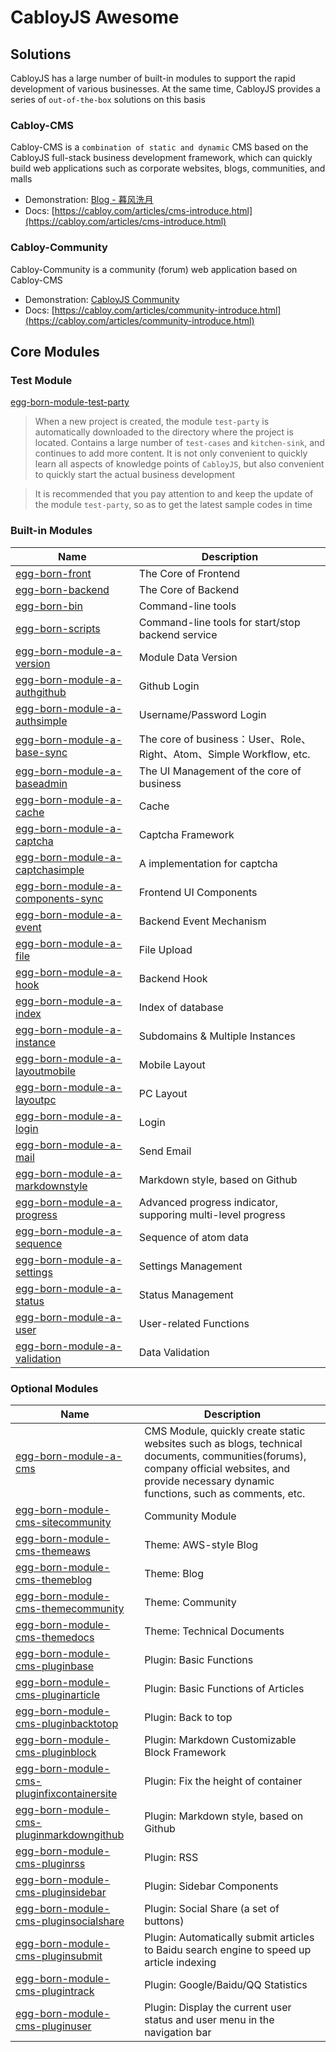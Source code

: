 # CabloyJS Awesome

## Solutions

CabloyJS has a large number of built-in modules to support the rapid development of various businesses. At the same time, CabloyJS provides a series of `out-of-the-box` solutions on this basis

### Cabloy-CMS

Cabloy-CMS is a `combination of static and dynamic` CMS based on the CabloyJS full-stack business development framework, which can quickly build web applications such as corporate websites, blogs, communities, and malls

- Demonstration: [Blog - 暮风洗月](https://zhennann.com)
- Docs: [https://cabloy.com/articles/cms-introduce.html](https://cabloy.com/articles/cms-introduce.html)

### Cabloy-Community

Cabloy-Community is a community (forum) web application based on Cabloy-CMS

- Demonstration: [CabloyJS Community](https://community.cabloy.com)
- Docs: [https://cabloy.com/articles/community-introduce.html](https://cabloy.com/articles/community-introduce.html)

## Core Modules

### Test Module

[egg-born-module-test-party](https://github.com/zhennann/egg-born-module-test-party)

> When a new project is created, the module `test-party` is automatically downloaded to the directory where the project is located. Contains a large number of `test-cases` and `kitchen-sink`, and continues to add more content. It is not only convenient to quickly learn all aspects of knowledge points of `CabloyJS`, but also convenient to quickly start the actual business development

> It is recommended that you pay attention to and keep the update of the module `test-party`, so as to get the latest sample codes in time

### Built-in Modules

| Name                                                                                               | Description                                                          |
| -------------------------------------------------------------------------------------------------- | -------------------------------------------------------------------- |
| [egg-born-front](https://github.com/zhennann/egg-born-front)                                       | The Core of Frontend                                                 |
| [egg-born-backend](https://github.com/zhennann/egg-born-backend)                                   | The Core of Backend                                                  |
| [egg-born-bin](https://github.com/zhennann/egg-born-bin)                                           | Command-line tools                                                   |
| [egg-born-scripts](https://github.com/zhennann/egg-born-scripts)                                   | Command-line tools for start/stop backend service                    |
| [egg-born-module-a-version](https://github.com/zhennann/egg-born-module-a-version)                 | Module Data Version                                                  |
| [egg-born-module-a-authgithub](https://github.com/zhennann/egg-born-module-a-authgithub)           | Github Login                                                         |
| [egg-born-module-a-authsimple](https://github.com/zhennann/egg-born-module-a-authsimple)           | Username/Password Login                                              |
| [egg-born-module-a-base-sync](https://github.com/zhennann/egg-born-module-a-base-sync)             | The core of business：User、Role、Right、Atom、Simple Workflow, etc. |
| [egg-born-module-a-baseadmin](https://github.com/zhennann/egg-born-module-a-baseadmin)             | The UI Management of the core of business                            |
| [egg-born-module-a-cache](https://github.com/zhennann/egg-born-module-a-cache)                     | Cache                                                                |
| [egg-born-module-a-captcha](https://github.com/zhennann/egg-born-module-a-captcha)                 | Captcha Framework                                                    |
| [egg-born-module-a-captchasimple](https://github.com/zhennann/egg-born-module-a-captchasimple)     | A implementation for captcha                                         |
| [egg-born-module-a-components-sync](https://github.com/zhennann/egg-born-module-a-components-sync) | Frontend UI Components                                               |
| [egg-born-module-a-event](https://github.com/zhennann/egg-born-module-a-event)                     | Backend Event Mechanism                                              |
| [egg-born-module-a-file](https://github.com/zhennann/egg-born-module-a-file)                       | File Upload                                                          |
| [egg-born-module-a-hook](https://github.com/zhennann/egg-born-module-a-hook)                       | Backend Hook                                                         |
| [egg-born-module-a-index](https://github.com/zhennann/egg-born-module-a-index)                     | Index of database                                                    |
| [egg-born-module-a-instance](https://github.com/zhennann/egg-born-module-a-instance)               | Subdomains & Multiple Instances                                      |
| [egg-born-module-a-layoutmobile](https://github.com/zhennann/egg-born-module-a-layoutmobile)       | Mobile Layout                                                        |
| [egg-born-module-a-layoutpc](https://github.com/zhennann/egg-born-module-a-layoutpc)               | PC Layout                                                            |
| [egg-born-module-a-login](https://github.com/zhennann/egg-born-module-a-login)                     | Login                                                                |
| [egg-born-module-a-mail](https://github.com/zhennann/egg-born-module-a-mail)                       | Send Email                                                           |
| [egg-born-module-a-markdownstyle](https://github.com/zhennann/egg-born-module-a-markdownstyle)     | Markdown style, based on Github                                      |
| [egg-born-module-a-progress](https://github.com/zhennann/egg-born-module-a-progress)               | Advanced progress indicator, supporing multi-level progress          |
| [egg-born-module-a-sequence](https://github.com/zhennann/egg-born-module-a-sequence)               | Sequence of atom data                                                |
| [egg-born-module-a-settings](https://github.com/zhennann/egg-born-module-a-settings)               | Settings Management                                                  |
| [egg-born-module-a-status](https://github.com/zhennann/egg-born-module-a-status)                   | Status Management                                                    |
| [egg-born-module-a-user](https://github.com/zhennann/egg-born-module-a-user)                       | User-related Functions                                               |
| [egg-born-module-a-validation](https://github.com/zhennann/egg-born-module-a-validation)           | Data Validation                                                      |

### Optional Modules

| Name                                                                                                                 | Description                                                                                                                                                                                    |
| -------------------------------------------------------------------------------------------------------------------- | ---------------------------------------------------------------------------------------------------------------------------------------------------------------------------------------------- |
| [egg-born-module-a-cms](https://github.com/zhennann/egg-born-module-a-cms)                                           | CMS Module, quickly create static websites such as blogs, technical documents, communities(forums), company official websites, and provide necessary dynamic functions, such as comments, etc. |
| [egg-born-module-cms-sitecommunity](https://github.com/zhennann/egg-born-module-cms-sitecommunity)                   | Community Module                                                                                                                                                                               |
| [egg-born-module-cms-themeaws](https://github.com/zhennann/egg-born-module-cms-themeaws)                             | Theme: AWS-style Blog                                                                                                                                                                          |
| [egg-born-module-cms-themeblog](https://github.com/zhennann/egg-born-module-cms-themeblog)                           | Theme: Blog                                                                                                                                                                                    |
| [egg-born-module-cms-themecommunity](https://github.com/zhennann/egg-born-module-cms-themecommunity)                 | Theme: Community                                                                                                                                                                               |
| [egg-born-module-cms-themedocs](https://github.com/zhennann/egg-born-module-cms-themedocs)                           | Theme: Technical Documents                                                                                                                                                                     |
| [egg-born-module-cms-pluginbase](https://github.com/zhennann/egg-born-module-cms-pluginbase)                         | Plugin: Basic Functions                                                                                                                                                                        |
| [egg-born-module-cms-pluginarticle](https://github.com/zhennann/egg-born-module-cms-pluginarticle)                   | Plugin: Basic Functions of Articles                                                                                                                                                            |
| [egg-born-module-cms-pluginbacktotop](https://github.com/zhennann/egg-born-module-cms-pluginbacktotop)               | Plugin: Back to top                                                                                                                                                                            |
| [egg-born-module-cms-pluginblock](https://github.com/zhennann/egg-born-module-cms-pluginblock)                       | Plugin: Markdown Customizable Block Framework                                                                                                                                                  |
| [egg-born-module-cms-pluginfixcontainersite](https://github.com/zhennann/egg-born-module-cms-pluginfixcontainersite) | Plugin: Fix the height of container                                                                                                                                                            |
| [egg-born-module-cms-pluginmarkdowngithub](https://github.com/zhennann/egg-born-module-cms-pluginmarkdowngithub)     | Plugin: Markdown style, based on Github                                                                                                                                                        |
| [egg-born-module-cms-pluginrss](https://github.com/zhennann/egg-born-module-cms-pluginrss)                           | Plugin: RSS                                                                                                                                                                                    |
| [egg-born-module-cms-pluginsidebar](https://github.com/zhennann/egg-born-module-cms-pluginsidebar)                   | Plugin: Sidebar Components                                                                                                                                                                     |
| [egg-born-module-cms-pluginsocialshare](https://github.com/zhennann/egg-born-module-cms-pluginsocialshare)           | Plugin: Social Share (a set of buttons)                                                                                                                                                        |
| [egg-born-module-cms-pluginsubmit](https://github.com/zhennann/egg-born-module-cms-pluginsubmit)                     | Plugin: Automatically submit articles to Baidu search engine to speed up article indexing                                                                                                      |
| [egg-born-module-cms-plugintrack](https://github.com/zhennann/egg-born-module-cms-plugintrack)                       | Plugin: Google/Baidu/QQ Statistics                                                                                                                                                             |
| [egg-born-module-cms-pluginuser](https://github.com/zhennann/egg-born-module-cms-pluginuser)                         | Plugin: Display the current user status and user menu in the navigation bar                                                                                                                    |
